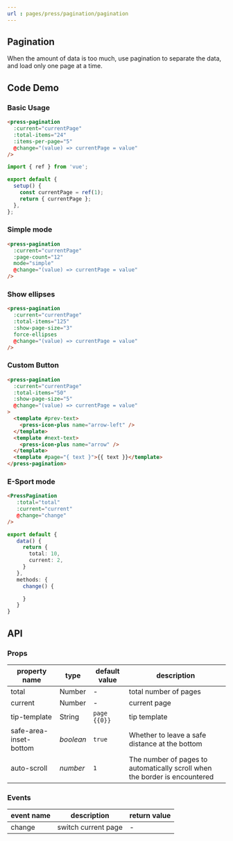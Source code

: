 ```yaml
---
url : pages/press/pagination/pagination
---
```


## Pagination

When the amount of data is too much, use pagination to separate the data, and load only one page at a time.

## Code Demo

### Basic Usage

```html
<press-pagination 
  :current="currentPage" 
  :total-items="24" 
  :items-per-page="5" 
  @change="(value) => currentPage = value"
/>
```

```js
import { ref } from 'vue';

export default {
  setup() {
    const currentPage = ref(1);
    return { currentPage };
  },
};
```

### Simple mode

```html
<press-pagination 
  :current="currentPage" 
  :page-count="12" 
  mode="simple" 
  @change="(value) => currentPage = value"
/>
```

### Show ellipses

```html
<press-pagination
  :current="currentPage"
  :total-items="125"
  :show-page-size="3"
  force-ellipses
  @change="(value) => currentPage = value"
/>
```

### Custom Button

```html
<press-pagination 
  :current="currentPage" 
  :total-items="50" 
  :show-page-size="5" 
  @change="(value) => currentPage = value"
>
  <template #prev-text>
    <press-icon-plus name="arrow-left" />
  </template>
  <template #next-text>
    <press-icon-plus name="arrow" />
  </template>
  <template #page="{ text }">{{ text }}</template>
</press-pagination>
```

### E-Sport mode

```html
<PressPagination
   :total="total"
   :current="current"
   @change="change"
/>
```

```ts
export default {
   data() {
     return {
       total: 10,
       current: 2,
     }
   },
   methods: {
     change() {

     }
   }
}
```

## API

### Props


| property name          | type      | default value | description                                                                |
| ---------------------- | --------- | ------------- | -------------------------------------------------------------------------- |
| total                  | Number    | -             | total number of pages                                                      |
| current                | Number    | -             | current page                                                               |
| tip-template           | String    | `page {{0}}`  | tip template                                                               |
| safe-area-inset-bottom | _boolean_ | `true`        | Whether to leave a safe distance at the bottom                             |
| auto-scroll            | _number_  | `1`           | The number of pages to automatically scroll when the border is encountered |

### Events

| event name | description         | return value |
| ---------- | ------------------- | ------------ |
| change     | switch current page | -            |
